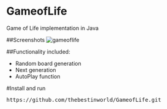 # GameofLife

<p>Game of Life implementation in Java</p>

##Screenshots
![gameoflife](https://user-images.githubusercontent.com/22292324/47163338-73230080-d2fe-11e8-8ef1-f9afee726a84.png)

##Functionality included:
<ul>
<li>Random board generation</li>
<li>Next generation</li>
<li>AutoPlay function</li>
</ul>

#Install and run

<div class="highlight highlight-source-shell">
  <pre>https://github.com/thebestinworld/GameofLife.git</pre>
</div>



